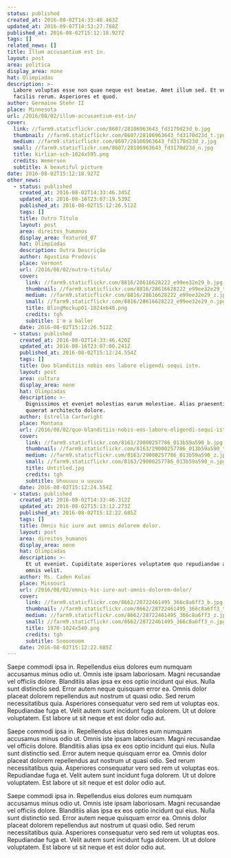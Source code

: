 ```yaml
---
status: published
created_at: 2016-08-02T14:33:46.463Z
updated_at: 2016-09-07T14:53:27.788Z
published_at: 2016-08-02T15:12:18.927Z
tags: []
related_news: []
title: Illum accusantium est in.
layout: post
area: politica
display_area: none
hat: Olimpíadas
description: >-
  Labore voluptas esse non quae neque est beatae. Amet illum sed. Et vel eos est
  facilis rerum. Asperiores et quod.
author: Germaine Stehr II
place: Minnesota
url: /2016/08/02/illum-accusantium-est-in/
cover:
  link: //farm9.staticflickr.com/8607/28106963643_fd3170d23d_b.jpg
  thumbnail: //farm9.staticflickr.com/8607/28106963643_fd3170d23d_t.jpg
  medium: //farm9.staticflickr.com/8607/28106963643_fd3170d23d_z.jpg
  small: //farm9.staticflickr.com/8607/28106963643_fd3170d23d_n.jpg
  title: kirlian-sch-1024x595.png
  credits: Wemerson
  subtitle: A beautiful picture
date: 2016-08-02T15:12:18.927Z
other_news:
  - status: published
    created_at: 2016-08-02T14:33:46.345Z
    updated_at: 2016-08-16T23:07:19.539Z
    published_at: 2016-08-02T15:12:26.512Z
    tags: []
    title: Outro Título
    layout: post
    area: direitos_humanos
    display_area: featured_07
    hat: Olimpíadas
    description: Outra Descrição
    author: Agustina Predovic
    place: Vermont
    url: /2016/08/02/outro-titulo/
    cover:
      link: //farm9.staticflickr.com/8816/28616628222_e99ee32e29_b.jpg
      thumbnail: //farm9.staticflickr.com/8816/28616628222_e99ee32e29_t.jpg
      medium: //farm9.staticflickr.com/8816/28616628222_e99ee32e29_z.jpg
      small: //farm9.staticflickr.com/8816/28616628222_e99ee32e29_n.jpg
      title: BlingMockup01-1024x640.png
      credits: tgh
      subtitle: I'm a baller
    date: 2016-08-02T15:12:26.512Z
  - status: published
    created_at: 2016-08-02T14:33:46.420Z
    updated_at: 2016-08-16T23:07:00.241Z
    published_at: 2016-08-02T15:12:24.554Z
    tags: []
    title: Quo blanditiis nobis eos labore eligendi sequi iste.
    layout: post
    area: cultura
    display_area: none
    hat: Olimpíadas
    description: >-
      Dignissimos et eveniet molestias earum molestiae. Alias praesentium
      quaerat architecto dolore.
    author: Estrella Cartwright
    place: Montana
    url: /2016/08/02/quo-blanditiis-nobis-eos-labore-eligendi-sequi-iste/
    cover:
      link: //farm9.staticflickr.com/8163/29000257786_013b59a590_b.jpg
      thumbnail: //farm9.staticflickr.com/8163/29000257786_013b59a590_t.jpg
      medium: //farm9.staticflickr.com/8163/29000257786_013b59a590_z.jpg
      small: //farm9.staticflickr.com/8163/29000257786_013b59a590_n.jpg
      title: Untitled.jpg
      credits: tgh
      subtitle: Uhuuuuu u uuuuu
    date: 2016-08-02T15:12:24.554Z
  - status: published
    created_at: 2016-08-02T14:33:46.312Z
    updated_at: 2016-08-02T15:13:12.273Z
    published_at: 2016-08-02T15:12:22.685Z
    tags: []
    title: Omnis hic iure aut omnis dolorem dolor.
    layout: post
    area: direitos_humanos
    display_area: none
    hat: Olimpíadas
    description: >-
      Et ut eveniet. Cupiditate asperiores voluptatem quo repudiandae animi
      omnis velit.
    author: Ms. Caden Kulas
    place: Missouri
    url: /2016/08/02/omnis-hic-iure-aut-omnis-dolorem-dolor/
    cover:
      link: //farm9.staticflickr.com/8662/28722461495_366c8a6ff3_b.jpg
      thumbnail: //farm9.staticflickr.com/8662/28722461495_366c8a6ff3_t.jpg
      medium: //farm9.staticflickr.com/8662/28722461495_366c8a6ff3_z.jpg
      small: //farm9.staticflickr.com/8662/28722461495_366c8a6ff3_n.jpg
      title: 1970-1024x540.png
      credits: tgh
      subtitle: Sooooooom
    date: 2016-08-02T15:12:22.685Z
---
```

<p>Saepe commodi ipsa in. Repellendus eius dolores eum numquam accusamus minus odio ut. Omnis iste ipsam laboriosam. Magni recusandae vel officiis dolore. Blanditiis alias ipsa ex eos optio incidunt qui eius. Nulla sunt distinctio sed. Error autem neque quisquam error ea. Omnis dolor placeat dolorem repellendus aut nostrum ut quasi odio. Sed rerum necessitatibus quia. Asperiores consequatur vero sed rem ut voluptas eos. Repudiandae fuga et. Velit autem sunt incidunt fuga dolorem. Ut ut dolore voluptatem. Est labore ut sit neque et est dolor odio aut.</p>

<p>Saepe commodi ipsa in. Repellendus eius dolores eum numquam accusamus minus odio ut. Omnis iste ipsam laboriosam. Magni recusandae vel officiis dolore. Blanditiis alias ipsa ex eos optio incidunt qui eius. Nulla sunt distinctio sed. Error autem neque quisquam error ea. Omnis dolor placeat dolorem repellendus aut nostrum ut quasi odio. Sed rerum necessitatibus quia. Asperiores consequatur vero sed rem ut voluptas eos. Repudiandae fuga et. Velit autem sunt incidunt fuga dolorem. Ut ut dolore voluptatem. Est labore ut sit neque et est dolor odio aut.</p>

<p>Saepe commodi ipsa in. Repellendus eius dolores eum numquam accusamus minus odio ut. Omnis iste ipsam laboriosam. Magni recusandae vel officiis dolore. Blanditiis alias ipsa ex eos optio incidunt qui eius. Nulla sunt distinctio sed. Error autem neque quisquam error ea. Omnis dolor placeat dolorem repellendus aut nostrum ut quasi odio. Sed rerum necessitatibus quia. Asperiores consequatur vero sed rem ut voluptas eos. Repudiandae fuga et. Velit autem sunt incidunt fuga dolorem. Ut ut dolore voluptatem. Est labore ut sit neque et est dolor odio aut.</p>


